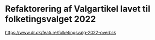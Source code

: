 # Refaktorering af Valgartikel lavet til folketingsvalget 2022

https://www.dr.dk/feature/folketingsvalg-2022-overblik
